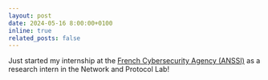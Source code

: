 ```yaml
---
layout: post
date: 2024-05-16 8:00:00+0100
inline: true
related_posts: false
---
```


Just started my internship at the [French Cybersecurity Agency (ANSSI)](https://cyber.gouv.fr/en) as a research intern in the Network and Protocol Lab!
